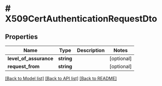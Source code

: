 # # X509CertAuthenticationRequestDto

## Properties

Name | Type | Description | Notes
------------ | ------------- | ------------- | -------------
**level_of_assurance** | **string** |  | [optional]
**request_from** | **string** |  | [optional]

[[Back to Model list]](../../README.md#models) [[Back to API list]](../../README.md#endpoints) [[Back to README]](../../README.md)
